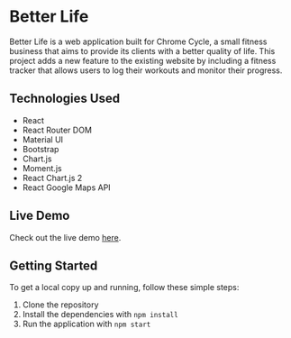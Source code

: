 # Better Life

Better Life is a web application built for Chrome Cycle, a small fitness business that aims to provide its clients with a better quality of life. This project adds a new feature to the existing website by including a fitness tracker that allows users to log their workouts and monitor their progress.

## Technologies Used

- React
- React Router DOM
- Material UI
- Bootstrap
- Chart.js
- Moment.js
- React Chart.js 2
- React Google Maps API

## Live Demo

Check out the live demo [here](https://chrome-cycle.vercel.app/).

## Getting Started

To get a local copy up and running, follow these simple steps:

1. Clone the repository
2. Install the dependencies with `npm install`
3. Run the application with `npm start`



